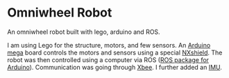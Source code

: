 # Omniwheel Robot

An omniwheel robot built with lego, arduino and ROS.

I am using Lego for the structure, motors, and few sensors. An [Arduino mega](http://jgrizou.com/projects/omniwheel-robot/ArduinoBoardMega2560) board controls the motors and sensors using a special [NXshield](http://www.generationrobots.com/en/401132-nxshield-m-for-arduino-mega-or-adk-mindsensors.html). The robot was then controlled using a computer via ROS ([ROS package for Arduino](http://wiki.ros.org/rosserial_arduino/Tutorials)). Communication was going through [Xbee](https://www.sparkfun.com/pages/xbee_guide). I further added an [IMU](https://www.sparkfun.com/products/10736).
